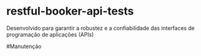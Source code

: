 # restful-booker-api-tests
Desenvolvido para garantir a robustez e a confiabilidade das interfaces de programação de aplicações (APIs) 

#Manutenção

